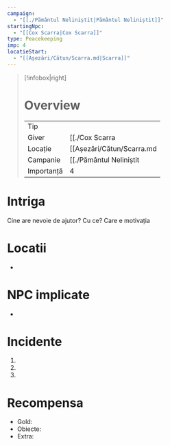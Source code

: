 ```yaml
---
campaign:
  - "[[./Pământul Neliniștit|Pământul Neliniștit]]"
startingNpc:
  - "[[Cox Scarra|Cox Scarra]]"
type: Peacekeeping
imp: 4
locatieStart:
  - "[[Așezări/Cătun/Scarra.md|Scarra]]"
---
```


>[!infobox|right]
> # Overview
> | | | 
> |-|-|
> | Tip||
> |Giver|[[./Cox Scarra|Cox Scarra]]|
> |Locație| [[Așezări/Cătun/Scarra.md|Scarra]]|
> |Campanie|[[./Pământul Neliniștit|Pământul Neliniștit]]|
> | Importanță| 4|

# Intriga

Cine are nevoie de ajutor? Cu ce? Care e motivația

# Locatii
<div><ul class="dataview list-view-ul"><li><span></span></li></ul></div>

# NPC implicate
<div><ul class="dataview list-view-ul"><li><span></span></li></ul></div>

# Incidente

1.
2.
3.

# Recompensa

- Gold: 
- Obiecte:
- Extra: